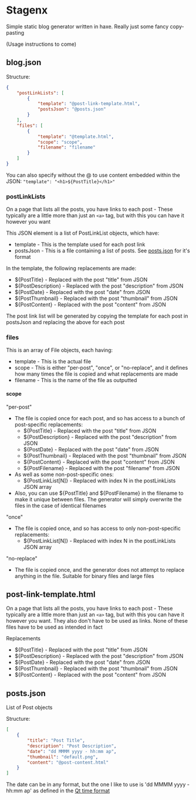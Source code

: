 # Stagenx

Simple static blog generator written in haxe. Really just some fancy copy-pasting

(Usage instructions to come)

## blog.json

Structure:

```json
{
	"postLinkLists": [
		{
			"template": "@post-link-template.html",
			"postsJson": "@posts.json"
		}
	],
	"files": [
		{
			"template": "@template.html",
			"scope": "scope",
			"filename": "filename"
		}
	]
}
```

You can also specify without the @ to use content embedded within the JSON: `"template": "<h1>${PostTitle}</h1>"`

### postLinkLists

On a page that lists all the posts, you have links to each post - These typically are a little more than just an `<a>` tag, but with this you can have it however you want

This JSON element is a list of PostLinkList objects, which have:
- template - This is the template used for each post link
- postsJson - This is a file containing a list of posts. See [posts.json](#posts.json) for it's format

In the template, the following replacements are made:
- ${PostTitle} - Replaced with the post "title" from JSON
- ${PostDescription} - Replaced with the post "description" from JSON
- ${PostDate} - Replaced with the post "date" from JSON
- ${PostThumbnail} - Replaced with the post "thumbnail" from JSON
- ${PostContent} - Replaced with the post "content" from JSON

The post link list will be generated by copying the template for each post in postsJson and replacing the above for each post

### files

This is an array of File objects, each having:
- template - This is the actual file
- scope - This is either "per-post", "once", or "no-replace", and it defines how many times the file is copied and what replacements are made
- filename - This is the name of the file as outputted

#### scope

"per-post"
- The file is copied once for each post, and so has access to a bunch of post-specific replacements:
	- ${PostTitle} - Replaced with the post "title" from JSON
	- ${PostDescription} - Replaced with the post "description" from JSON
	- ${PostDate} - Replaced with the post "date" from JSON
	- ${PostThumbnail} - Replaced with the post "thumbnail" from JSON
	- ${PostContent} - Replaced with the post "content" from JSON
	- ${PostFilename} - Replaced with the post "filename" from JSON
- As well as some non-post-specific ones:
	- ${PostLinkList[N]} - Replaced with index N in the postLinkLists JSON array
- Also, you can use ${PostTitle} and ${PostFilename} in the filename to make it unique between files. The generator will simply overwrite the files in the case of identical filenames

"once"
- The file is copied once, and so has access to only non-post-specific replacements:
	- ${PostLinkList[N]} - Replaced with index N in the postLinkLists JSON array

"no-replace"
- The file is copied once, and the generator does not attempt to replace anything in the file. Suitable for binary files and large files

## post-link-template.html

On a page that lists all the posts, you have links to each post - These typically are a little more than just an `<a>` tag, but with this you can have it however you want. They also don't have to be used as links. None of these files have to be used as intended in fact

Replacements
- ${PostTitle} - Replaced with the post "title" from JSON
- ${PostDescription} - Replaced with the post "description" from JSON
- ${PostDate} - Replaced with the post "date" from JSON
- ${PostThumbnail} - Replaced with the post "thumbnail" from JSON
- ${PostContent} - Replaced with the post "content" from JSON

## posts.json

List of Post objects

Structure:

```json
[
	{
		"title": "Post Title",
		"description": "Post Description",
		"date": "dd MMMM yyyy - hh:mm ap",
		"thumbnail": "default.png",
		"content": "@post-content.html"
	}
]
```

The date can be in any format, but the one I like to use is 'dd MMMM yyyy - hh:mm ap' as defined in the [Qt time format](https://doc.qt.io/qt-5/qml-qtqml-qt.html#formatDateTime-method)
